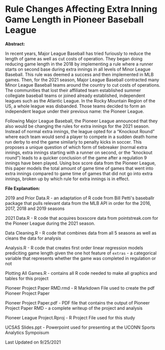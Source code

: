 # Rule Changes Affecting Extra Inning Game Length in Pioneer Baseball League

**Abstract:**

In recent years, Major League Baseball has tried furiously to reduce the length of game as well as cut costs of operation. They began doing reducing game length in the 2018 by implementing a rule where a runner starts on second base during extra innings in all levels of Minor League Baseball. This rule was deemed a success and then implemented in MLB games. Then, for the 2021 season, Major League Baseball contracted many Minor League Baseball teams around the country to cut costs of operations. The communities that lost their affiliated team established summer collegiate baseball teams or joined already established, independent leagues such as the Atlantic League. In the Rocky Mountain Region of the US, a whole league was disbanded. Those teams decided to form an independent league under their previous name: the Pioneer League.

Following Major League Baseball, the Pioneer League announced that they also would be changing the rules for extra innings for the 2021 season. Instead of normal extra innings, the league opted for a “Knockout Round” where each team would send a player to compete in a sudden death home run derby to end the game similarly to penalty kicks in soccer. This proposes a unique question of which form of tiebreaker (normal extra innings, extra innings starting with a runner on second, or the “knockout round”) leads to a quicker conclusion of the game after a regulation 9 innings have been played. Using box score data from the Pioneer League, this paper models the total amount of game time of games that went into extra innings compared to game time of games that did not go into extra innings, broken up by which rule for extra innings is in effect.

**File Explanation:**

2019 and Prior Data.R - an adaptation of R code from Bill Petti's baseballr package that pulls relevant data from the MLB API in order for the 2016, 2017, 2018 and 2019 seasons

2021 Data.R - R code that acquires boxscore data from pointstreak.com for the Pioneer League during the 2021 season.

Data Cleaning.R - R code that combines data from all 5 seasons as well as cleans the data for analysis

Analysis.R - R code that creates first order linear regression models prediciting game length given the one hot feature of `extras` - a categorical variable that represents whether the game was completed in regulation or not

Plotting All Games.R - contains all R code needed to make all graphics and tables for this project

Pioneer Project Paper RMD.rmd - R Markdown File used to create the pdf Pioneer Project Paper

Pioneer Project Paper.pdf - PDF file that contains the output of Pioneer Project Paper RMD - a complete writeup of the project and analysis

Pioneer League Project.Rproj - R Project File used for this study

UCSAS Slides.ppt - Powerpoint used for presenting at the UCONN Sports Analytics Sympoisum

Last Updated on 9/25/2021
